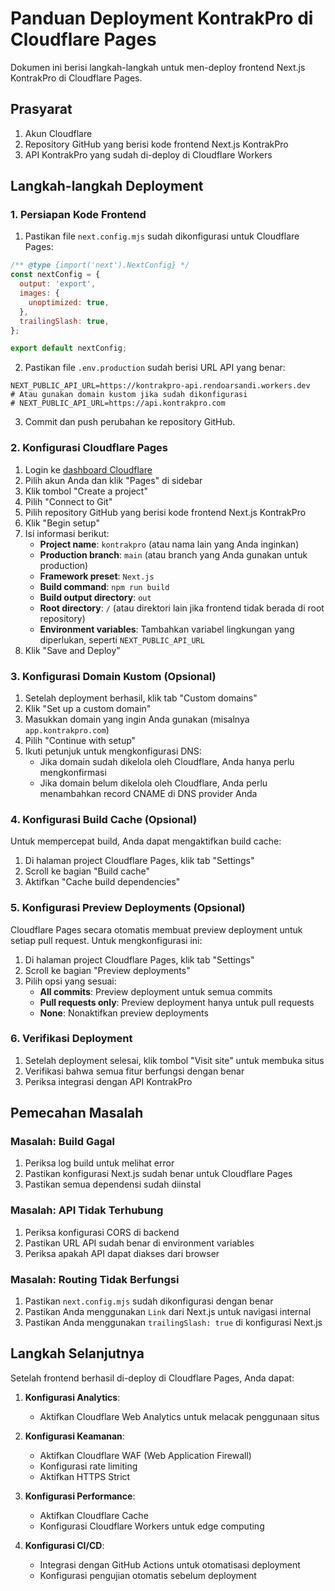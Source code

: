 # Panduan Deployment KontrakPro di Cloudflare Pages

Dokumen ini berisi langkah-langkah untuk men-deploy frontend Next.js KontrakPro di Cloudflare Pages.

## Prasyarat

1. Akun Cloudflare
2. Repository GitHub yang berisi kode frontend Next.js KontrakPro
3. API KontrakPro yang sudah di-deploy di Cloudflare Workers

## Langkah-langkah Deployment

### 1. Persiapan Kode Frontend

1. Pastikan file `next.config.mjs` sudah dikonfigurasi untuk Cloudflare Pages:

```javascript
/** @type {import('next').NextConfig} */
const nextConfig = {
  output: 'export',
  images: {
    unoptimized: true,
  },
  trailingSlash: true,
};

export default nextConfig;
```

2. Pastikan file `.env.production` sudah berisi URL API yang benar:

```
NEXT_PUBLIC_API_URL=https://kontrakpro-api.rendoarsandi.workers.dev
# Atau gunakan domain kustom jika sudah dikonfigurasi
# NEXT_PUBLIC_API_URL=https://api.kontrakpro.com
```

3. Commit dan push perubahan ke repository GitHub.

### 2. Konfigurasi Cloudflare Pages

1. Login ke [dashboard Cloudflare](https://dash.cloudflare.com)
2. Pilih akun Anda dan klik "Pages" di sidebar
3. Klik tombol "Create a project"
4. Pilih "Connect to Git"
5. Pilih repository GitHub yang berisi kode frontend Next.js KontrakPro
6. Klik "Begin setup"
7. Isi informasi berikut:
   - **Project name**: `kontrakpro` (atau nama lain yang Anda inginkan)
   - **Production branch**: `main` (atau branch yang Anda gunakan untuk production)
   - **Framework preset**: `Next.js`
   - **Build command**: `npm run build`
   - **Build output directory**: `out`
   - **Root directory**: `/` (atau direktori lain jika frontend tidak berada di root repository)
   - **Environment variables**: Tambahkan variabel lingkungan yang diperlukan, seperti `NEXT_PUBLIC_API_URL`
8. Klik "Save and Deploy"

### 3. Konfigurasi Domain Kustom (Opsional)

1. Setelah deployment berhasil, klik tab "Custom domains"
2. Klik "Set up a custom domain"
3. Masukkan domain yang ingin Anda gunakan (misalnya `app.kontrakpro.com`)
4. Pilih "Continue with setup"
5. Ikuti petunjuk untuk mengkonfigurasi DNS:
   - Jika domain sudah dikelola oleh Cloudflare, Anda hanya perlu mengkonfirmasi
   - Jika domain belum dikelola oleh Cloudflare, Anda perlu menambahkan record CNAME di DNS provider Anda

### 4. Konfigurasi Build Cache (Opsional)

Untuk mempercepat build, Anda dapat mengaktifkan build cache:

1. Di halaman project Cloudflare Pages, klik tab "Settings"
2. Scroll ke bagian "Build cache"
3. Aktifkan "Cache build dependencies"

### 5. Konfigurasi Preview Deployments (Opsional)

Cloudflare Pages secara otomatis membuat preview deployment untuk setiap pull request. Untuk mengkonfigurasi ini:

1. Di halaman project Cloudflare Pages, klik tab "Settings"
2. Scroll ke bagian "Preview deployments"
3. Pilih opsi yang sesuai:
   - **All commits**: Preview deployment untuk semua commits
   - **Pull requests only**: Preview deployment hanya untuk pull requests
   - **None**: Nonaktifkan preview deployments

### 6. Verifikasi Deployment

1. Setelah deployment selesai, klik tombol "Visit site" untuk membuka situs
2. Verifikasi bahwa semua fitur berfungsi dengan benar
3. Periksa integrasi dengan API KontrakPro

## Pemecahan Masalah

### Masalah: Build Gagal

1. Periksa log build untuk melihat error
2. Pastikan konfigurasi Next.js sudah benar untuk Cloudflare Pages
3. Pastikan semua dependensi sudah diinstal

### Masalah: API Tidak Terhubung

1. Periksa konfigurasi CORS di backend
2. Pastikan URL API sudah benar di environment variables
3. Periksa apakah API dapat diakses dari browser

### Masalah: Routing Tidak Berfungsi

1. Pastikan `next.config.mjs` sudah dikonfigurasi dengan benar
2. Pastikan Anda menggunakan `Link` dari Next.js untuk navigasi internal
3. Pastikan Anda menggunakan `trailingSlash: true` di konfigurasi Next.js

## Langkah Selanjutnya

Setelah frontend berhasil di-deploy di Cloudflare Pages, Anda dapat:

1. **Konfigurasi Analytics**:
   - Aktifkan Cloudflare Web Analytics untuk melacak penggunaan situs

2. **Konfigurasi Keamanan**:
   - Aktifkan Cloudflare WAF (Web Application Firewall)
   - Konfigurasi rate limiting
   - Aktifkan HTTPS Strict

3. **Konfigurasi Performance**:
   - Aktifkan Cloudflare Cache
   - Konfigurasi Cloudflare Workers untuk edge computing

4. **Konfigurasi CI/CD**:
   - Integrasi dengan GitHub Actions untuk otomatisasi deployment
   - Konfigurasi pengujian otomatis sebelum deployment
